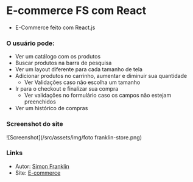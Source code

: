 # E-commerce FS com React
- E-Commerce feito com React.js

### O usuário pode:

- Ver um catálogo com os produtos
- Buscar produtos na barra de pesquisa
- Ver um layout diferente para cada tamanho de tela
- Adicionar produtos no carrinho, aumentar e diminuir sua quantidade
    - Ver Validações caso não escolha um tamanho
- Ir para o checkout e finalizar sua compra
    - Ver validações no formulário caso os campos não estejam preenchidos
- Ver um histórico de compras

### Screenshot do site

![Screenshot](/src/assets/img/foto franklin-store.png)

### Links

- Autor: [Simon Franklin](https://github.com/simonfranklin1)
- Site: [E-commerce](https://simonfranklin1.github.io/E-commerce_react)
